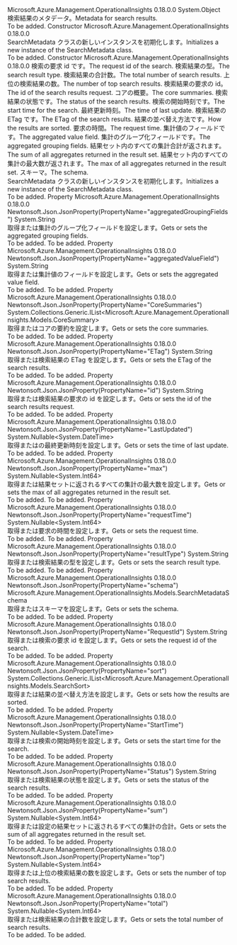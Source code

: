 <Type Name="SearchMetadata" FullName="Microsoft.Azure.Management.OperationalInsights.Models.SearchMetadata">
  <TypeSignature Language="C#" Value="public class SearchMetadata" />
  <TypeSignature Language="ILAsm" Value=".class public auto ansi beforefieldinit SearchMetadata extends System.Object" />
  <TypeSignature Language="DocId" Value="T:Microsoft.Azure.Management.OperationalInsights.Models.SearchMetadata" />
  <TypeSignature Language="VB.NET" Value="Public Class SearchMetadata" />
  <TypeSignature Language="F#" Value="type SearchMetadata = class" />
  <AssemblyInfo>
    <AssemblyName>Microsoft.Azure.Management.OperationalInsights</AssemblyName>
    <AssemblyVersion>0.18.0.0</AssemblyVersion>
  </AssemblyInfo>
  <Base>
    <BaseTypeName>System.Object</BaseTypeName>
  </Base>
  <Interfaces />
  <Docs>
    <summary>
            <span data-ttu-id="ff937-101">検索結果のメタデータ。</span><span class="sxs-lookup"><span data-stu-id="ff937-101">Metadata for search results.</span></span>
            </summary>
    <remarks>To be added.</remarks>
  </Docs>
  <Members>
    <Member MemberName=".ctor">
      <MemberSignature Language="C#" Value="public SearchMetadata ();" />
      <MemberSignature Language="ILAsm" Value=".method public hidebysig specialname rtspecialname instance void .ctor() cil managed" />
      <MemberSignature Language="DocId" Value="M:Microsoft.Azure.Management.OperationalInsights.Models.SearchMetadata.#ctor" />
      <MemberSignature Language="VB.NET" Value="Public Sub New ()" />
      <MemberType>Constructor</MemberType>
      <AssemblyInfo>
        <AssemblyName>Microsoft.Azure.Management.OperationalInsights</AssemblyName>
        <AssemblyVersion>0.18.0.0</AssemblyVersion>
      </AssemblyInfo>
      <Parameters />
      <Docs>
        <summary>
            <span data-ttu-id="ff937-102">SearchMetadata クラスの新しいインスタンスを初期化します。</span><span class="sxs-lookup"><span data-stu-id="ff937-102">Initializes a new instance of the SearchMetadata class.</span></span>
            </summary>
        <remarks>To be added.</remarks>
      </Docs>
    </Member>
    <Member MemberName=".ctor">
      <MemberSignature Language="C#" Value="public SearchMetadata (string searchId = null, string resultType = null, Nullable&lt;long&gt; total = null, Nullable&lt;long&gt; top = null, string id = null, System.Collections.Generic.IList&lt;Microsoft.Azure.Management.OperationalInsights.Models.CoreSummary&gt; coreSummaries = null, string status = null, Nullable&lt;DateTime&gt; startTime = null, Nullable&lt;DateTime&gt; lastUpdated = null, string eTag = null, System.Collections.Generic.IList&lt;Microsoft.Azure.Management.OperationalInsights.Models.SearchSort&gt; sort = null, Nullable&lt;long&gt; requestTime = null, string aggregatedValueField = null, string aggregatedGroupingFields = null, Nullable&lt;long&gt; sum = null, Nullable&lt;long&gt; max = null, Microsoft.Azure.Management.OperationalInsights.Models.SearchMetadataSchema schema = null);" />
      <MemberSignature Language="ILAsm" Value=".method public hidebysig specialname rtspecialname instance void .ctor(string searchId, string resultType, valuetype System.Nullable`1&lt;int64&gt; total, valuetype System.Nullable`1&lt;int64&gt; top, string id, class System.Collections.Generic.IList`1&lt;class Microsoft.Azure.Management.OperationalInsights.Models.CoreSummary&gt; coreSummaries, string status, valuetype System.Nullable`1&lt;valuetype System.DateTime&gt; startTime, valuetype System.Nullable`1&lt;valuetype System.DateTime&gt; lastUpdated, string eTag, class System.Collections.Generic.IList`1&lt;class Microsoft.Azure.Management.OperationalInsights.Models.SearchSort&gt; sort, valuetype System.Nullable`1&lt;int64&gt; requestTime, string aggregatedValueField, string aggregatedGroupingFields, valuetype System.Nullable`1&lt;int64&gt; sum, valuetype System.Nullable`1&lt;int64&gt; max, class Microsoft.Azure.Management.OperationalInsights.Models.SearchMetadataSchema schema) cil managed" />
      <MemberSignature Language="DocId" Value="M:Microsoft.Azure.Management.OperationalInsights.Models.SearchMetadata.#ctor(System.String,System.String,System.Nullable{System.Int64},System.Nullable{System.Int64},System.String,System.Collections.Generic.IList{Microsoft.Azure.Management.OperationalInsights.Models.CoreSummary},System.String,System.Nullable{System.DateTime},System.Nullable{System.DateTime},System.String,System.Collections.Generic.IList{Microsoft.Azure.Management.OperationalInsights.Models.SearchSort},System.Nullable{System.Int64},System.String,System.String,System.Nullable{System.Int64},System.Nullable{System.Int64},Microsoft.Azure.Management.OperationalInsights.Models.SearchMetadataSchema)" />
      <MemberSignature Language="VB.NET" Value="Public Sub New (Optional searchId As String = null, Optional resultType As String = null, Optional total As Nullable(Of Long) = null, Optional top As Nullable(Of Long) = null, Optional id As String = null, Optional coreSummaries As IList(Of CoreSummary) = null, Optional status As String = null, Optional startTime As Nullable(Of DateTime) = null, Optional lastUpdated As Nullable(Of DateTime) = null, Optional eTag As String = null, Optional sort As IList(Of SearchSort) = null, Optional requestTime As Nullable(Of Long) = null, Optional aggregatedValueField As String = null, Optional aggregatedGroupingFields As String = null, Optional sum As Nullable(Of Long) = null, Optional max As Nullable(Of Long) = null, Optional schema As SearchMetadataSchema = null)" />
      <MemberSignature Language="F#" Value="new Microsoft.Azure.Management.OperationalInsights.Models.SearchMetadata : string * string * Nullable&lt;int64&gt; * Nullable&lt;int64&gt; * string * System.Collections.Generic.IList&lt;Microsoft.Azure.Management.OperationalInsights.Models.CoreSummary&gt; * string * Nullable&lt;DateTime&gt; * Nullable&lt;DateTime&gt; * string * System.Collections.Generic.IList&lt;Microsoft.Azure.Management.OperationalInsights.Models.SearchSort&gt; * Nullable&lt;int64&gt; * string * string * Nullable&lt;int64&gt; * Nullable&lt;int64&gt; * Microsoft.Azure.Management.OperationalInsights.Models.SearchMetadataSchema -&gt; Microsoft.Azure.Management.OperationalInsights.Models.SearchMetadata" Usage="new Microsoft.Azure.Management.OperationalInsights.Models.SearchMetadata (searchId, resultType, total, top, id, coreSummaries, status, startTime, lastUpdated, eTag, sort, requestTime, aggregatedValueField, aggregatedGroupingFields, sum, max, schema)" />
      <MemberType>Constructor</MemberType>
      <AssemblyInfo>
        <AssemblyName>Microsoft.Azure.Management.OperationalInsights</AssemblyName>
        <AssemblyVersion>0.18.0.0</AssemblyVersion>
      </AssemblyInfo>
      <Parameters>
        <Parameter Name="searchId" Type="System.String" />
        <Parameter Name="resultType" Type="System.String" />
        <Parameter Name="total" Type="System.Nullable&lt;System.Int64&gt;" />
        <Parameter Name="top" Type="System.Nullable&lt;System.Int64&gt;" />
        <Parameter Name="id" Type="System.String" />
        <Parameter Name="coreSummaries" Type="System.Collections.Generic.IList&lt;Microsoft.Azure.Management.OperationalInsights.Models.CoreSummary&gt;" />
        <Parameter Name="status" Type="System.String" />
        <Parameter Name="startTime" Type="System.Nullable&lt;System.DateTime&gt;" />
        <Parameter Name="lastUpdated" Type="System.Nullable&lt;System.DateTime&gt;" />
        <Parameter Name="eTag" Type="System.String" />
        <Parameter Name="sort" Type="System.Collections.Generic.IList&lt;Microsoft.Azure.Management.OperationalInsights.Models.SearchSort&gt;" />
        <Parameter Name="requestTime" Type="System.Nullable&lt;System.Int64&gt;" />
        <Parameter Name="aggregatedValueField" Type="System.String" />
        <Parameter Name="aggregatedGroupingFields" Type="System.String" />
        <Parameter Name="sum" Type="System.Nullable&lt;System.Int64&gt;" />
        <Parameter Name="max" Type="System.Nullable&lt;System.Int64&gt;" />
        <Parameter Name="schema" Type="Microsoft.Azure.Management.OperationalInsights.Models.SearchMetadataSchema" />
      </Parameters>
      <Docs>
        <param name="searchId"><span data-ttu-id="ff937-103">検索の要求 id です。</span><span class="sxs-lookup"><span data-stu-id="ff937-103">The request id of the search.</span></span></param>
        <param name="resultType"><span data-ttu-id="ff937-104">検索結果の型。</span><span class="sxs-lookup"><span data-stu-id="ff937-104">The search result type.</span></span></param>
        <param name="total"><span data-ttu-id="ff937-105">検索結果の合計数。</span><span class="sxs-lookup"><span data-stu-id="ff937-105">The total number of search results.</span></span></param>
        <param name="top"><span data-ttu-id="ff937-106">上位の検索結果の数。</span><span class="sxs-lookup"><span data-stu-id="ff937-106">The number of top search results.</span></span></param>
        <param name="id"><span data-ttu-id="ff937-107">検索結果の要求の id。</span><span class="sxs-lookup"><span data-stu-id="ff937-107">The id of the search results request.</span></span></param>
        <param name="coreSummaries"><span data-ttu-id="ff937-108">コアの概要。</span><span class="sxs-lookup"><span data-stu-id="ff937-108">The core summaries.</span></span></param>
        <param name="status"><span data-ttu-id="ff937-109">検索結果の状態です。</span><span class="sxs-lookup"><span data-stu-id="ff937-109">The status of the search results.</span></span></param>
        <param name="startTime"><span data-ttu-id="ff937-110">検索の開始時刻です。</span><span class="sxs-lookup"><span data-stu-id="ff937-110">The start time for the search.</span></span></param>
        <param name="lastUpdated"><span data-ttu-id="ff937-111">最終更新時刻。</span><span class="sxs-lookup"><span data-stu-id="ff937-111">The time of last update.</span></span></param>
        <param name="eTag"><span data-ttu-id="ff937-112">検索結果の ETag です。</span><span class="sxs-lookup"><span data-stu-id="ff937-112">The ETag of the search results.</span></span></param>
        <param name="sort"><span data-ttu-id="ff937-113">結果の並べ替え方法です。</span><span class="sxs-lookup"><span data-stu-id="ff937-113">How the results are sorted.</span></span></param>
        <param name="requestTime"><span data-ttu-id="ff937-114">要求の時間。</span><span class="sxs-lookup"><span data-stu-id="ff937-114">The request time.</span></span></param>
        <param name="aggregatedValueField"><span data-ttu-id="ff937-115">集計値のフィールドです。</span><span class="sxs-lookup"><span data-stu-id="ff937-115">The aggregated value field.</span></span></param>
        <param name="aggregatedGroupingFields"><span data-ttu-id="ff937-116">集計のグループ化フィールドです。</span><span class="sxs-lookup"><span data-stu-id="ff937-116">The aggregated grouping fields.</span></span></param>
        <param name="sum"><span data-ttu-id="ff937-117">結果セット内のすべての集計合計が返されます。</span><span class="sxs-lookup"><span data-stu-id="ff937-117">The sum of all aggregates returned in the result set.</span></span></param>
        <param name="max"><span data-ttu-id="ff937-118">結果セット内のすべての集計の最大数が返されます。</span><span class="sxs-lookup"><span data-stu-id="ff937-118">The max of all aggregates returned in the result set.</span></span></param>
        <param name="schema"><span data-ttu-id="ff937-119">スキーマ。</span><span class="sxs-lookup"><span data-stu-id="ff937-119">The schema.</span></span></param>
        <summary>
            <span data-ttu-id="ff937-120">SearchMetadata クラスの新しいインスタンスを初期化します。</span><span class="sxs-lookup"><span data-stu-id="ff937-120">Initializes a new instance of the SearchMetadata class.</span></span>
            </summary>
        <remarks>To be added.</remarks>
      </Docs>
    </Member>
    <Member MemberName="AggregatedGroupingFields">
      <MemberSignature Language="C#" Value="public string AggregatedGroupingFields { get; set; }" />
      <MemberSignature Language="ILAsm" Value=".property instance string AggregatedGroupingFields" />
      <MemberSignature Language="DocId" Value="P:Microsoft.Azure.Management.OperationalInsights.Models.SearchMetadata.AggregatedGroupingFields" />
      <MemberSignature Language="VB.NET" Value="Public Property AggregatedGroupingFields As String" />
      <MemberSignature Language="F#" Value="member this.AggregatedGroupingFields : string with get, set" Usage="Microsoft.Azure.Management.OperationalInsights.Models.SearchMetadata.AggregatedGroupingFields" />
      <MemberType>Property</MemberType>
      <AssemblyInfo>
        <AssemblyName>Microsoft.Azure.Management.OperationalInsights</AssemblyName>
        <AssemblyVersion>0.18.0.0</AssemblyVersion>
      </AssemblyInfo>
      <Attributes>
        <Attribute>
          <AttributeName>Newtonsoft.Json.JsonProperty(PropertyName="aggregatedGroupingFields")</AttributeName>
        </Attribute>
      </Attributes>
      <ReturnValue>
        <ReturnType>System.String</ReturnType>
      </ReturnValue>
      <Docs>
        <summary>
            <span data-ttu-id="ff937-121">取得または集計のグループ化フィールドを設定します。</span><span class="sxs-lookup"><span data-stu-id="ff937-121">Gets or sets the aggregated grouping fields.</span></span>
            </summary>
        <value>To be added.</value>
        <remarks>To be added.</remarks>
      </Docs>
    </Member>
    <Member MemberName="AggregatedValueField">
      <MemberSignature Language="C#" Value="public string AggregatedValueField { get; set; }" />
      <MemberSignature Language="ILAsm" Value=".property instance string AggregatedValueField" />
      <MemberSignature Language="DocId" Value="P:Microsoft.Azure.Management.OperationalInsights.Models.SearchMetadata.AggregatedValueField" />
      <MemberSignature Language="VB.NET" Value="Public Property AggregatedValueField As String" />
      <MemberSignature Language="F#" Value="member this.AggregatedValueField : string with get, set" Usage="Microsoft.Azure.Management.OperationalInsights.Models.SearchMetadata.AggregatedValueField" />
      <MemberType>Property</MemberType>
      <AssemblyInfo>
        <AssemblyName>Microsoft.Azure.Management.OperationalInsights</AssemblyName>
        <AssemblyVersion>0.18.0.0</AssemblyVersion>
      </AssemblyInfo>
      <Attributes>
        <Attribute>
          <AttributeName>Newtonsoft.Json.JsonProperty(PropertyName="aggregatedValueField")</AttributeName>
        </Attribute>
      </Attributes>
      <ReturnValue>
        <ReturnType>System.String</ReturnType>
      </ReturnValue>
      <Docs>
        <summary>
            <span data-ttu-id="ff937-122">取得または集計値のフィールドを設定します。</span><span class="sxs-lookup"><span data-stu-id="ff937-122">Gets or sets the aggregated value field.</span></span>
            </summary>
        <value>To be added.</value>
        <remarks>To be added.</remarks>
      </Docs>
    </Member>
    <Member MemberName="CoreSummaries">
      <MemberSignature Language="C#" Value="public System.Collections.Generic.IList&lt;Microsoft.Azure.Management.OperationalInsights.Models.CoreSummary&gt; CoreSummaries { get; set; }" />
      <MemberSignature Language="ILAsm" Value=".property instance class System.Collections.Generic.IList`1&lt;class Microsoft.Azure.Management.OperationalInsights.Models.CoreSummary&gt; CoreSummaries" />
      <MemberSignature Language="DocId" Value="P:Microsoft.Azure.Management.OperationalInsights.Models.SearchMetadata.CoreSummaries" />
      <MemberSignature Language="VB.NET" Value="Public Property CoreSummaries As IList(Of CoreSummary)" />
      <MemberSignature Language="F#" Value="member this.CoreSummaries : System.Collections.Generic.IList&lt;Microsoft.Azure.Management.OperationalInsights.Models.CoreSummary&gt; with get, set" Usage="Microsoft.Azure.Management.OperationalInsights.Models.SearchMetadata.CoreSummaries" />
      <MemberType>Property</MemberType>
      <AssemblyInfo>
        <AssemblyName>Microsoft.Azure.Management.OperationalInsights</AssemblyName>
        <AssemblyVersion>0.18.0.0</AssemblyVersion>
      </AssemblyInfo>
      <Attributes>
        <Attribute>
          <AttributeName>Newtonsoft.Json.JsonProperty(PropertyName="CoreSummaries")</AttributeName>
        </Attribute>
      </Attributes>
      <ReturnValue>
        <ReturnType>System.Collections.Generic.IList&lt;Microsoft.Azure.Management.OperationalInsights.Models.CoreSummary&gt;</ReturnType>
      </ReturnValue>
      <Docs>
        <summary>
            <span data-ttu-id="ff937-123">取得またはコアの要約を設定します。</span><span class="sxs-lookup"><span data-stu-id="ff937-123">Gets or sets the core summaries.</span></span>
            </summary>
        <value>To be added.</value>
        <remarks>To be added.</remarks>
      </Docs>
    </Member>
    <Member MemberName="ETag">
      <MemberSignature Language="C#" Value="public string ETag { get; set; }" />
      <MemberSignature Language="ILAsm" Value=".property instance string ETag" />
      <MemberSignature Language="DocId" Value="P:Microsoft.Azure.Management.OperationalInsights.Models.SearchMetadata.ETag" />
      <MemberSignature Language="VB.NET" Value="Public Property ETag As String" />
      <MemberSignature Language="F#" Value="member this.ETag : string with get, set" Usage="Microsoft.Azure.Management.OperationalInsights.Models.SearchMetadata.ETag" />
      <MemberType>Property</MemberType>
      <AssemblyInfo>
        <AssemblyName>Microsoft.Azure.Management.OperationalInsights</AssemblyName>
        <AssemblyVersion>0.18.0.0</AssemblyVersion>
      </AssemblyInfo>
      <Attributes>
        <Attribute>
          <AttributeName>Newtonsoft.Json.JsonProperty(PropertyName="ETag")</AttributeName>
        </Attribute>
      </Attributes>
      <ReturnValue>
        <ReturnType>System.String</ReturnType>
      </ReturnValue>
      <Docs>
        <summary>
            <span data-ttu-id="ff937-124">取得または検索結果の ETag を設定します。</span><span class="sxs-lookup"><span data-stu-id="ff937-124">Gets or sets the ETag of the search results.</span></span>
            </summary>
        <value>To be added.</value>
        <remarks>To be added.</remarks>
      </Docs>
    </Member>
    <Member MemberName="Id">
      <MemberSignature Language="C#" Value="public string Id { get; set; }" />
      <MemberSignature Language="ILAsm" Value=".property instance string Id" />
      <MemberSignature Language="DocId" Value="P:Microsoft.Azure.Management.OperationalInsights.Models.SearchMetadata.Id" />
      <MemberSignature Language="VB.NET" Value="Public Property Id As String" />
      <MemberSignature Language="F#" Value="member this.Id : string with get, set" Usage="Microsoft.Azure.Management.OperationalInsights.Models.SearchMetadata.Id" />
      <MemberType>Property</MemberType>
      <AssemblyInfo>
        <AssemblyName>Microsoft.Azure.Management.OperationalInsights</AssemblyName>
        <AssemblyVersion>0.18.0.0</AssemblyVersion>
      </AssemblyInfo>
      <Attributes>
        <Attribute>
          <AttributeName>Newtonsoft.Json.JsonProperty(PropertyName="id")</AttributeName>
        </Attribute>
      </Attributes>
      <ReturnValue>
        <ReturnType>System.String</ReturnType>
      </ReturnValue>
      <Docs>
        <summary>
            <span data-ttu-id="ff937-125">取得または検索結果の要求の id を設定します。</span><span class="sxs-lookup"><span data-stu-id="ff937-125">Gets or sets the id of the search results request.</span></span>
            </summary>
        <value>To be added.</value>
        <remarks>To be added.</remarks>
      </Docs>
    </Member>
    <Member MemberName="LastUpdated">
      <MemberSignature Language="C#" Value="public Nullable&lt;DateTime&gt; LastUpdated { get; set; }" />
      <MemberSignature Language="ILAsm" Value=".property instance valuetype System.Nullable`1&lt;valuetype System.DateTime&gt; LastUpdated" />
      <MemberSignature Language="DocId" Value="P:Microsoft.Azure.Management.OperationalInsights.Models.SearchMetadata.LastUpdated" />
      <MemberSignature Language="VB.NET" Value="Public Property LastUpdated As Nullable(Of DateTime)" />
      <MemberSignature Language="F#" Value="member this.LastUpdated : Nullable&lt;DateTime&gt; with get, set" Usage="Microsoft.Azure.Management.OperationalInsights.Models.SearchMetadata.LastUpdated" />
      <MemberType>Property</MemberType>
      <AssemblyInfo>
        <AssemblyName>Microsoft.Azure.Management.OperationalInsights</AssemblyName>
        <AssemblyVersion>0.18.0.0</AssemblyVersion>
      </AssemblyInfo>
      <Attributes>
        <Attribute>
          <AttributeName>Newtonsoft.Json.JsonProperty(PropertyName="LastUpdated")</AttributeName>
        </Attribute>
      </Attributes>
      <ReturnValue>
        <ReturnType>System.Nullable&lt;System.DateTime&gt;</ReturnType>
      </ReturnValue>
      <Docs>
        <summary>
            <span data-ttu-id="ff937-126">取得またはの最終更新時刻を設定します。</span><span class="sxs-lookup"><span data-stu-id="ff937-126">Gets or sets the time of last update.</span></span>
            </summary>
        <value>To be added.</value>
        <remarks>To be added.</remarks>
      </Docs>
    </Member>
    <Member MemberName="Max">
      <MemberSignature Language="C#" Value="public Nullable&lt;long&gt; Max { get; set; }" />
      <MemberSignature Language="ILAsm" Value=".property instance valuetype System.Nullable`1&lt;int64&gt; Max" />
      <MemberSignature Language="DocId" Value="P:Microsoft.Azure.Management.OperationalInsights.Models.SearchMetadata.Max" />
      <MemberSignature Language="VB.NET" Value="Public Property Max As Nullable(Of Long)" />
      <MemberSignature Language="F#" Value="member this.Max : Nullable&lt;int64&gt; with get, set" Usage="Microsoft.Azure.Management.OperationalInsights.Models.SearchMetadata.Max" />
      <MemberType>Property</MemberType>
      <AssemblyInfo>
        <AssemblyName>Microsoft.Azure.Management.OperationalInsights</AssemblyName>
        <AssemblyVersion>0.18.0.0</AssemblyVersion>
      </AssemblyInfo>
      <Attributes>
        <Attribute>
          <AttributeName>Newtonsoft.Json.JsonProperty(PropertyName="max")</AttributeName>
        </Attribute>
      </Attributes>
      <ReturnValue>
        <ReturnType>System.Nullable&lt;System.Int64&gt;</ReturnType>
      </ReturnValue>
      <Docs>
        <summary>
            <span data-ttu-id="ff937-127">取得または結果セットに返されるすべての集計の最大数を設定します。</span><span class="sxs-lookup"><span data-stu-id="ff937-127">Gets or sets the max of all aggregates returned in the result set.</span></span>
            </summary>
        <value>To be added.</value>
        <remarks>To be added.</remarks>
      </Docs>
    </Member>
    <Member MemberName="RequestTime">
      <MemberSignature Language="C#" Value="public Nullable&lt;long&gt; RequestTime { get; set; }" />
      <MemberSignature Language="ILAsm" Value=".property instance valuetype System.Nullable`1&lt;int64&gt; RequestTime" />
      <MemberSignature Language="DocId" Value="P:Microsoft.Azure.Management.OperationalInsights.Models.SearchMetadata.RequestTime" />
      <MemberSignature Language="VB.NET" Value="Public Property RequestTime As Nullable(Of Long)" />
      <MemberSignature Language="F#" Value="member this.RequestTime : Nullable&lt;int64&gt; with get, set" Usage="Microsoft.Azure.Management.OperationalInsights.Models.SearchMetadata.RequestTime" />
      <MemberType>Property</MemberType>
      <AssemblyInfo>
        <AssemblyName>Microsoft.Azure.Management.OperationalInsights</AssemblyName>
        <AssemblyVersion>0.18.0.0</AssemblyVersion>
      </AssemblyInfo>
      <Attributes>
        <Attribute>
          <AttributeName>Newtonsoft.Json.JsonProperty(PropertyName="requestTime")</AttributeName>
        </Attribute>
      </Attributes>
      <ReturnValue>
        <ReturnType>System.Nullable&lt;System.Int64&gt;</ReturnType>
      </ReturnValue>
      <Docs>
        <summary>
            <span data-ttu-id="ff937-128">取得または要求の時間を設定します。</span><span class="sxs-lookup"><span data-stu-id="ff937-128">Gets or sets the request time.</span></span>
            </summary>
        <value>To be added.</value>
        <remarks>To be added.</remarks>
      </Docs>
    </Member>
    <Member MemberName="ResultType">
      <MemberSignature Language="C#" Value="public string ResultType { get; set; }" />
      <MemberSignature Language="ILAsm" Value=".property instance string ResultType" />
      <MemberSignature Language="DocId" Value="P:Microsoft.Azure.Management.OperationalInsights.Models.SearchMetadata.ResultType" />
      <MemberSignature Language="VB.NET" Value="Public Property ResultType As String" />
      <MemberSignature Language="F#" Value="member this.ResultType : string with get, set" Usage="Microsoft.Azure.Management.OperationalInsights.Models.SearchMetadata.ResultType" />
      <MemberType>Property</MemberType>
      <AssemblyInfo>
        <AssemblyName>Microsoft.Azure.Management.OperationalInsights</AssemblyName>
        <AssemblyVersion>0.18.0.0</AssemblyVersion>
      </AssemblyInfo>
      <Attributes>
        <Attribute>
          <AttributeName>Newtonsoft.Json.JsonProperty(PropertyName="resultType")</AttributeName>
        </Attribute>
      </Attributes>
      <ReturnValue>
        <ReturnType>System.String</ReturnType>
      </ReturnValue>
      <Docs>
        <summary>
            <span data-ttu-id="ff937-129">取得または検索結果の型を設定します。</span><span class="sxs-lookup"><span data-stu-id="ff937-129">Gets or sets the search result type.</span></span>
            </summary>
        <value>To be added.</value>
        <remarks>To be added.</remarks>
      </Docs>
    </Member>
    <Member MemberName="Schema">
      <MemberSignature Language="C#" Value="public Microsoft.Azure.Management.OperationalInsights.Models.SearchMetadataSchema Schema { get; set; }" />
      <MemberSignature Language="ILAsm" Value=".property instance class Microsoft.Azure.Management.OperationalInsights.Models.SearchMetadataSchema Schema" />
      <MemberSignature Language="DocId" Value="P:Microsoft.Azure.Management.OperationalInsights.Models.SearchMetadata.Schema" />
      <MemberSignature Language="VB.NET" Value="Public Property Schema As SearchMetadataSchema" />
      <MemberSignature Language="F#" Value="member this.Schema : Microsoft.Azure.Management.OperationalInsights.Models.SearchMetadataSchema with get, set" Usage="Microsoft.Azure.Management.OperationalInsights.Models.SearchMetadata.Schema" />
      <MemberType>Property</MemberType>
      <AssemblyInfo>
        <AssemblyName>Microsoft.Azure.Management.OperationalInsights</AssemblyName>
        <AssemblyVersion>0.18.0.0</AssemblyVersion>
      </AssemblyInfo>
      <Attributes>
        <Attribute>
          <AttributeName>Newtonsoft.Json.JsonProperty(PropertyName="schema")</AttributeName>
        </Attribute>
      </Attributes>
      <ReturnValue>
        <ReturnType>Microsoft.Azure.Management.OperationalInsights.Models.SearchMetadataSchema</ReturnType>
      </ReturnValue>
      <Docs>
        <summary>
            <span data-ttu-id="ff937-130">取得またはスキーマを設定します。</span><span class="sxs-lookup"><span data-stu-id="ff937-130">Gets or sets the schema.</span></span>
            </summary>
        <value>To be added.</value>
        <remarks>To be added.</remarks>
      </Docs>
    </Member>
    <Member MemberName="SearchId">
      <MemberSignature Language="C#" Value="public string SearchId { get; set; }" />
      <MemberSignature Language="ILAsm" Value=".property instance string SearchId" />
      <MemberSignature Language="DocId" Value="P:Microsoft.Azure.Management.OperationalInsights.Models.SearchMetadata.SearchId" />
      <MemberSignature Language="VB.NET" Value="Public Property SearchId As String" />
      <MemberSignature Language="F#" Value="member this.SearchId : string with get, set" Usage="Microsoft.Azure.Management.OperationalInsights.Models.SearchMetadata.SearchId" />
      <MemberType>Property</MemberType>
      <AssemblyInfo>
        <AssemblyName>Microsoft.Azure.Management.OperationalInsights</AssemblyName>
        <AssemblyVersion>0.18.0.0</AssemblyVersion>
      </AssemblyInfo>
      <Attributes>
        <Attribute>
          <AttributeName>Newtonsoft.Json.JsonProperty(PropertyName="RequestId")</AttributeName>
        </Attribute>
      </Attributes>
      <ReturnValue>
        <ReturnType>System.String</ReturnType>
      </ReturnValue>
      <Docs>
        <summary>
            <span data-ttu-id="ff937-131">取得または検索の要求 id を設定します。</span><span class="sxs-lookup"><span data-stu-id="ff937-131">Gets or sets the request id of the search.</span></span>
            </summary>
        <value>To be added.</value>
        <remarks>To be added.</remarks>
      </Docs>
    </Member>
    <Member MemberName="Sort">
      <MemberSignature Language="C#" Value="public System.Collections.Generic.IList&lt;Microsoft.Azure.Management.OperationalInsights.Models.SearchSort&gt; Sort { get; set; }" />
      <MemberSignature Language="ILAsm" Value=".property instance class System.Collections.Generic.IList`1&lt;class Microsoft.Azure.Management.OperationalInsights.Models.SearchSort&gt; Sort" />
      <MemberSignature Language="DocId" Value="P:Microsoft.Azure.Management.OperationalInsights.Models.SearchMetadata.Sort" />
      <MemberSignature Language="VB.NET" Value="Public Property Sort As IList(Of SearchSort)" />
      <MemberSignature Language="F#" Value="member this.Sort : System.Collections.Generic.IList&lt;Microsoft.Azure.Management.OperationalInsights.Models.SearchSort&gt; with get, set" Usage="Microsoft.Azure.Management.OperationalInsights.Models.SearchMetadata.Sort" />
      <MemberType>Property</MemberType>
      <AssemblyInfo>
        <AssemblyName>Microsoft.Azure.Management.OperationalInsights</AssemblyName>
        <AssemblyVersion>0.18.0.0</AssemblyVersion>
      </AssemblyInfo>
      <Attributes>
        <Attribute>
          <AttributeName>Newtonsoft.Json.JsonProperty(PropertyName="sort")</AttributeName>
        </Attribute>
      </Attributes>
      <ReturnValue>
        <ReturnType>System.Collections.Generic.IList&lt;Microsoft.Azure.Management.OperationalInsights.Models.SearchSort&gt;</ReturnType>
      </ReturnValue>
      <Docs>
        <summary>
            <span data-ttu-id="ff937-132">取得または結果の並べ替え方法を設定します。</span><span class="sxs-lookup"><span data-stu-id="ff937-132">Gets or sets how the results are sorted.</span></span>
            </summary>
        <value>To be added.</value>
        <remarks>To be added.</remarks>
      </Docs>
    </Member>
    <Member MemberName="StartTime">
      <MemberSignature Language="C#" Value="public Nullable&lt;DateTime&gt; StartTime { get; set; }" />
      <MemberSignature Language="ILAsm" Value=".property instance valuetype System.Nullable`1&lt;valuetype System.DateTime&gt; StartTime" />
      <MemberSignature Language="DocId" Value="P:Microsoft.Azure.Management.OperationalInsights.Models.SearchMetadata.StartTime" />
      <MemberSignature Language="VB.NET" Value="Public Property StartTime As Nullable(Of DateTime)" />
      <MemberSignature Language="F#" Value="member this.StartTime : Nullable&lt;DateTime&gt; with get, set" Usage="Microsoft.Azure.Management.OperationalInsights.Models.SearchMetadata.StartTime" />
      <MemberType>Property</MemberType>
      <AssemblyInfo>
        <AssemblyName>Microsoft.Azure.Management.OperationalInsights</AssemblyName>
        <AssemblyVersion>0.18.0.0</AssemblyVersion>
      </AssemblyInfo>
      <Attributes>
        <Attribute>
          <AttributeName>Newtonsoft.Json.JsonProperty(PropertyName="StartTime")</AttributeName>
        </Attribute>
      </Attributes>
      <ReturnValue>
        <ReturnType>System.Nullable&lt;System.DateTime&gt;</ReturnType>
      </ReturnValue>
      <Docs>
        <summary>
            <span data-ttu-id="ff937-133">取得または検索の開始時刻を設定します。</span><span class="sxs-lookup"><span data-stu-id="ff937-133">Gets or sets the start time for the search.</span></span>
            </summary>
        <value>To be added.</value>
        <remarks>To be added.</remarks>
      </Docs>
    </Member>
    <Member MemberName="Status">
      <MemberSignature Language="C#" Value="public string Status { get; set; }" />
      <MemberSignature Language="ILAsm" Value=".property instance string Status" />
      <MemberSignature Language="DocId" Value="P:Microsoft.Azure.Management.OperationalInsights.Models.SearchMetadata.Status" />
      <MemberSignature Language="VB.NET" Value="Public Property Status As String" />
      <MemberSignature Language="F#" Value="member this.Status : string with get, set" Usage="Microsoft.Azure.Management.OperationalInsights.Models.SearchMetadata.Status" />
      <MemberType>Property</MemberType>
      <AssemblyInfo>
        <AssemblyName>Microsoft.Azure.Management.OperationalInsights</AssemblyName>
        <AssemblyVersion>0.18.0.0</AssemblyVersion>
      </AssemblyInfo>
      <Attributes>
        <Attribute>
          <AttributeName>Newtonsoft.Json.JsonProperty(PropertyName="Status")</AttributeName>
        </Attribute>
      </Attributes>
      <ReturnValue>
        <ReturnType>System.String</ReturnType>
      </ReturnValue>
      <Docs>
        <summary>
            <span data-ttu-id="ff937-134">取得または検索結果の状態を設定します。</span><span class="sxs-lookup"><span data-stu-id="ff937-134">Gets or sets the status of the search results.</span></span>
            </summary>
        <value>To be added.</value>
        <remarks>To be added.</remarks>
      </Docs>
    </Member>
    <Member MemberName="Sum">
      <MemberSignature Language="C#" Value="public Nullable&lt;long&gt; Sum { get; set; }" />
      <MemberSignature Language="ILAsm" Value=".property instance valuetype System.Nullable`1&lt;int64&gt; Sum" />
      <MemberSignature Language="DocId" Value="P:Microsoft.Azure.Management.OperationalInsights.Models.SearchMetadata.Sum" />
      <MemberSignature Language="VB.NET" Value="Public Property Sum As Nullable(Of Long)" />
      <MemberSignature Language="F#" Value="member this.Sum : Nullable&lt;int64&gt; with get, set" Usage="Microsoft.Azure.Management.OperationalInsights.Models.SearchMetadata.Sum" />
      <MemberType>Property</MemberType>
      <AssemblyInfo>
        <AssemblyName>Microsoft.Azure.Management.OperationalInsights</AssemblyName>
        <AssemblyVersion>0.18.0.0</AssemblyVersion>
      </AssemblyInfo>
      <Attributes>
        <Attribute>
          <AttributeName>Newtonsoft.Json.JsonProperty(PropertyName="sum")</AttributeName>
        </Attribute>
      </Attributes>
      <ReturnValue>
        <ReturnType>System.Nullable&lt;System.Int64&gt;</ReturnType>
      </ReturnValue>
      <Docs>
        <summary>
            <span data-ttu-id="ff937-135">取得または設定の結果セットに返されるすべての集計の合計。</span><span class="sxs-lookup"><span data-stu-id="ff937-135">Gets or sets the sum of all aggregates returned in the result set.</span></span>
            </summary>
        <value>To be added.</value>
        <remarks>To be added.</remarks>
      </Docs>
    </Member>
    <Member MemberName="Top">
      <MemberSignature Language="C#" Value="public Nullable&lt;long&gt; Top { get; set; }" />
      <MemberSignature Language="ILAsm" Value=".property instance valuetype System.Nullable`1&lt;int64&gt; Top" />
      <MemberSignature Language="DocId" Value="P:Microsoft.Azure.Management.OperationalInsights.Models.SearchMetadata.Top" />
      <MemberSignature Language="VB.NET" Value="Public Property Top As Nullable(Of Long)" />
      <MemberSignature Language="F#" Value="member this.Top : Nullable&lt;int64&gt; with get, set" Usage="Microsoft.Azure.Management.OperationalInsights.Models.SearchMetadata.Top" />
      <MemberType>Property</MemberType>
      <AssemblyInfo>
        <AssemblyName>Microsoft.Azure.Management.OperationalInsights</AssemblyName>
        <AssemblyVersion>0.18.0.0</AssemblyVersion>
      </AssemblyInfo>
      <Attributes>
        <Attribute>
          <AttributeName>Newtonsoft.Json.JsonProperty(PropertyName="top")</AttributeName>
        </Attribute>
      </Attributes>
      <ReturnValue>
        <ReturnType>System.Nullable&lt;System.Int64&gt;</ReturnType>
      </ReturnValue>
      <Docs>
        <summary>
            <span data-ttu-id="ff937-136">取得または上位の検索結果の数を設定します。</span><span class="sxs-lookup"><span data-stu-id="ff937-136">Gets or sets the number of top search results.</span></span>
            </summary>
        <value>To be added.</value>
        <remarks>To be added.</remarks>
      </Docs>
    </Member>
    <Member MemberName="Total">
      <MemberSignature Language="C#" Value="public Nullable&lt;long&gt; Total { get; set; }" />
      <MemberSignature Language="ILAsm" Value=".property instance valuetype System.Nullable`1&lt;int64&gt; Total" />
      <MemberSignature Language="DocId" Value="P:Microsoft.Azure.Management.OperationalInsights.Models.SearchMetadata.Total" />
      <MemberSignature Language="VB.NET" Value="Public Property Total As Nullable(Of Long)" />
      <MemberSignature Language="F#" Value="member this.Total : Nullable&lt;int64&gt; with get, set" Usage="Microsoft.Azure.Management.OperationalInsights.Models.SearchMetadata.Total" />
      <MemberType>Property</MemberType>
      <AssemblyInfo>
        <AssemblyName>Microsoft.Azure.Management.OperationalInsights</AssemblyName>
        <AssemblyVersion>0.18.0.0</AssemblyVersion>
      </AssemblyInfo>
      <Attributes>
        <Attribute>
          <AttributeName>Newtonsoft.Json.JsonProperty(PropertyName="total")</AttributeName>
        </Attribute>
      </Attributes>
      <ReturnValue>
        <ReturnType>System.Nullable&lt;System.Int64&gt;</ReturnType>
      </ReturnValue>
      <Docs>
        <summary>
            <span data-ttu-id="ff937-137">取得または検索結果の合計数を設定します。</span><span class="sxs-lookup"><span data-stu-id="ff937-137">Gets or sets the total number of search results.</span></span>
            </summary>
        <value>To be added.</value>
        <remarks>To be added.</remarks>
      </Docs>
    </Member>
  </Members>
</Type>